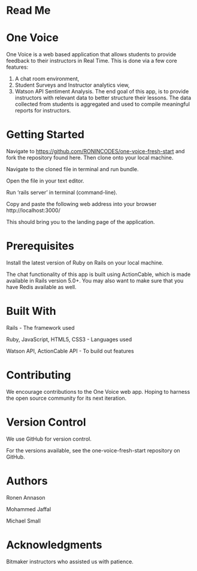 # Read Me

# One Voice
One Voice is a web based application that allows students to provide feedback to their instructors in Real Time. This is done via a few core features:

1) A chat room environment,
2) Student Surveys and Instructor analytics view,
3) Watson API Sentiment Analysis.
The end goal of this app, is to provide instructors with relevant data to better structure their lessons.  The data collected from students is aggregated and used to compile meaningful reports for instructors.

# Getting Started

Navigate to https://github.com/RONINCODES/one-voice-fresh-start and fork the repository found here.  Then clone onto your local machine.  

Navigate to the cloned file in terminal and run bundle.  

Open the file in your text editor.

Run ‘rails server’ in terminal (command-line).

Copy and paste the following web address into your browser http://localhost:3000/

This should bring you to the landing page of the application.

# Prerequisites

Install the latest version of Ruby on Rails on your local machine.

The chat functionality of this app is built using ActionCable, which is made available in Rails version 5.0+.  You may also want to make sure that you have Redis available as well.

# Built With

Rails - The framework used

Ruby, JavaScript, HTML5, CSS3 - Languages used

Watson API, ActionCable API - To build out features

# Contributing

We encourage contributions to the One Voice web app.  Hoping to harness the open source community for its next iteration.

# Version Control

We use GitHub for version control.

For the versions available, see the one-voice-fresh-start repository on GitHub.

# Authors

Ronen Annason

Mohammed Jaffal

Michael Small

# Acknowledgments
Bitmaker instructors who assisted us with patience.
